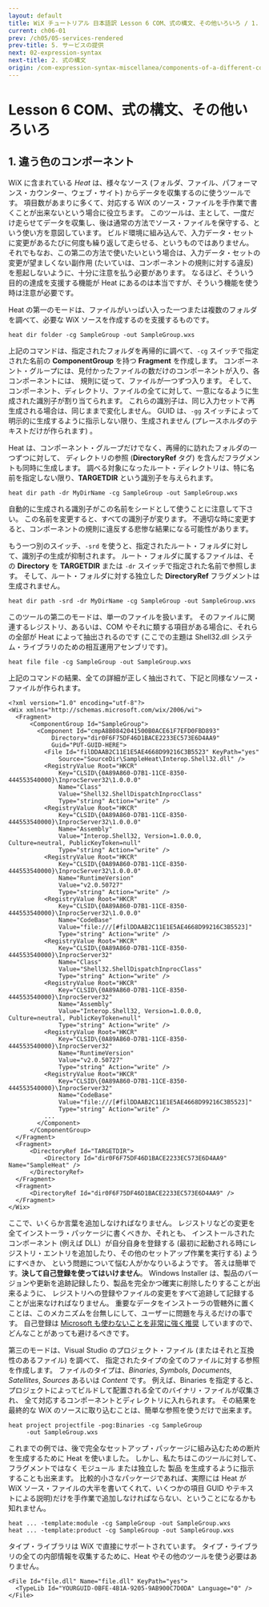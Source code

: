```yaml
---
layout: default
title: WiX チュートリアル 日本語訳 Lesson 6 COM、式の構文、その他いろいろ / 1. 違う色のコンポーネント
current: ch06-01
prev: /ch05/05-services-rendered
prev-title: 5. サービスの提供
next: 02-expression-syntax
next-title: 2. 式の構文
origin: /com-expression-syntax-miscellanea/components-of-a-different-color/
---
```

#  Lesson 6 COM、式の構文、その他いろいろ

## 1. 違う色のコンポーネント

WiX に含まれている *Heat* は、様々なソース (フォルダ、ファイル、パフォーマンス・カウンター、ウェブ・サイト)
からデータを収集するのに使うツールです。
項目数があまりに多くて、対応する WiX のソース・ファイルを手作業で書くことが出来ないという場合に役立ちます。
このツールは、主として、一度だけ走らせてデータを収集し、後は通常の方法でソース・ファイルを保守する、という使い方を意図しています。
ビルド環境に組み込んで、入力データ・セットに変更があるたびに何度も繰り返して走らせる、というものではありません。
それでもなお、この第二の方法で使いたいという場合は、入力データ・セットの変更が望ましくない副作用
(たいていは、コンポーネントの規則に対する違反) を惹起しないように、十分に注意を払う必要があります。
なるほど、そういう目的の達成を支援する機能が Heat にあるのは本当ですが、そういう機能を使う時は注意が必要です。

Heat の第一のモードは、ファイルがいっぱい入った一つまたは複数のフォルダを調べて、必要な WiX ソースを作成するのを支援するものです。

    heat dir folder -cg SampleGroup -out SampleGroup.wxs

上記のコマンドは、指定されたフォルダを再帰的に調べて、`-cg` スイッチで指定された名前の **ComponentGroup** を持つ
**Fragment** を作成します。
コンポーネント・グループには、見付かったファイルの数だけのコンポーネントが入り、各コンポーネントには、
規則に従って、ファイルが一つずつ入ります。
そして、コンポーネント、ディレクトリ、ファイルの全てに対して、一意になるように生成された識別子が割り当てられます。
これらの識別子は、同じ入力セットで再生成される場合は、同じままで変化しません。
GUID は、`-gg` スイッチによって明示的に生成するように指示しない限り、生成されません (プレースホルダのテキストだけが作られます) 。

Heat は、コンポーネント・グループだけでなく、再帰的に訪れたフォルダの一つずつに対して、
ディレクトリの参照 (**DirectoryRef** タグ) を含んだフラグメントも同時に生成します。
調べる対象になったルート・ディレクトリは、特に名前を指定しない限り、**TARGETDIR** という識別子を与えられます。

    heat dir path -dr MyDirName -cg SampleGroup -out SampleGroup.wxs

自動的に生成される識別子がこの名前をシードとして使うことに注意して下さい。
この名前を変更すると、すべての識別子が変ります。
不適切な時に変更すると、コンポーネントの規則に違反する悲惨な結果になる可能性があります。

もう一つ別のスイッチ、`-srd` を使うと、指定されたルート・フォルダに対して、識別子の生成が抑制されます。
ルート・フォルダに属するファイルは、その **Directory** を **TARGETDIR** または `-dr` スイッチで指定された名前で参照します。
そして、ルート・フォルダに対する独立した **DirectoryRef** フラグメントは生成されません。

    heat dir path -srd -dr MyDirName -cg SampleGroup -out SampleGroup.wxs

このツールの第二のモードは、単一のファイルを扱います。
そのファイルに関連するレジストリ、あるいは、COM やそれに類する項目がある場合に、それらの全部が Heat によって抽出されるのです
(ここでの主題は Shell32.dll システム・ライブラリのための相互運用アセンブリです)。

    heat file file -cg SampleGroup -out SampleGroup.wxs

上記のコマンドの結果、全ての詳細が正しく抽出されて、下記と同様なソース・ファイルが作られます。

    <?xml version="1.0" encoding="utf-8"?>
    <Wix xmlns="http://schemas.microsoft.com/wix/2006/wi">
      <Fragment>
          <ComponentGroup Id="SampleGroup">
            <Component Id="cmpA8B0842041500B0ACE61F7EFD0FBD893"
                Directory="dir0F6F75DF46D1BACE2233EC573E6D4AA9"
                Guid="PUT-GUID-HERE">
              <File Id="filDDAAB2C11E1E5AE4668D99216C3B5523" KeyPath="yes"
                  Source="SourceDir\SampleHeat\Interop.Shell32.dll" />
              <RegistryValue Root="HKCR"
                  Key="CLSID\{0A89A860-D7B1-11CE-8350-444553540000}\InprocServer32\1.0.0.0"
                  Name="Class"
                  Value="Shell32.ShellDispatchInprocClass"
                  Type="string" Action="write" />
              <RegistryValue Root="HKCR"
                  Key="CLSID\{0A89A860-D7B1-11CE-8350-444553540000}\InprocServer32\1.0.0.0"
                  Name="Assembly"
                  Value="Interop.Shell32, Version=1.0.0.0, Culture=neutral, PublicKeyToken=null"
                  Type="string" Action="write" />
              <RegistryValue Root="HKCR"
                  Key="CLSID\{0A89A860-D7B1-11CE-8350-444553540000}\InprocServer32\1.0.0.0"
                  Name="RuntimeVersion"
                  Value="v2.0.50727"
                  Type="string" Action="write" />
              <RegistryValue Root="HKCR"
                  Key="CLSID\{0A89A860-D7B1-11CE-8350-444553540000}\InprocServer32\1.0.0.0"
                  Name="CodeBase"
                  Value="file:///[#filDDAAB2C11E1E5AE4668D99216C3B5523]"
                  Type="string" Action="write" />
              <RegistryValue Root="HKCR"
                  Key="CLSID\{0A89A860-D7B1-11CE-8350-444553540000}\InprocServer32"
                  Name="Class"
                  Value="Shell32.ShellDispatchInprocClass"
                  Type="string" Action="write" />
              <RegistryValue Root="HKCR"
                  Key="CLSID\{0A89A860-D7B1-11CE-8350-444553540000}\InprocServer32"
                  Name="Assembly"
                  Value="Interop.Shell32, Version=1.0.0.0, Culture=neutral, PublicKeyToken=null"
                  Type="string" Action="write" />
              <RegistryValue Root="HKCR"
                  Key="CLSID\{0A89A860-D7B1-11CE-8350-444553540000}\InprocServer32"
                  Name="RuntimeVersion"
                  Value="v2.0.50727"
                  Type="string" Action="write" />
              <RegistryValue Root="HKCR"
                  Key="CLSID\{0A89A860-D7B1-11CE-8350-444553540000}\InprocServer32"
                  Name="CodeBase"
                  Value="file:///[#filDDAAB2C11E1E5AE4668D99216C3B5523]"
                  Type="string" Action="write" />
              ...
            </Component>
          </ComponentGroup>
      </Fragment>
      <Fragment>
          <DirectoryRef Id="TARGETDIR">
              <Directory Id="dir0F6F75DF46D1BACE2233EC573E6D4AA9" Name="SampleHeat" />
          </DirectoryRef>
      </Fragment>
      <Fragment>
          <DirectoryRef Id="dir0F6F75DF46D1BACE2233EC573E6D4AA9" />
      </Fragment>
    </Wix>

ここで、いくらか言葉を追加しなければなりません。
レジストリなどの変更を全てインストーラ・パッケージに書くべきか、それとも、
インストールされたコンポーネント (例えば DLL）が自分自身を登録する
(最初に起動される時にレジストリ・エントリを追加したり、その他のセットアップ作業を実行する) ようにすべきか、
という問題について悩む人がかなりいるようです。
答えは簡単です。**決して自己登録を使ってはいけません**。
Windows Installer は、製品のバージョンや更新を追跡記録したり、製品を完全かつ確実に削除したりすることが出来るように、
レジストリへの登録やファイルの変更をすべて追跡して記録することが出来なければなりません。
重要なデータをインストーラの管轄外に置くことは、このメカニズムを台無しにして、ユーザーに問題を与えるだけの事です。
自己登録は [Microsoft も使わないことを非常に強く推奨](https://msdn.microsoft.com/en-us/library/aa371608%28v=vs.85%29.aspx)
していますので、どんなことがあっても避けるべきです。

第三のモードは、Visual Studio のプロジェクト・ファイル (またはそれと互換性のあるファイル) を調べて、
指定されたタイプの全てのファイルに対する参照を作成します。
ファイルのタイプは、*Binaries*, *Symbols*, *Documents*, *Satellites*, *Sources* あるいは *Content* です。
例えば、Binaries を指定すると、プロジェクトによってビルドして配置される全てのバイナリ・ファイルが収集され、
全て対応するコンポーネントとディレクトリに入れられます。
その結果を最終的な WiX のソースに取り込むことは、簡単な参照を使うだけで出来ます。

    heat project projectfile -pog:Binaries -cg SampleGroup
         -out SampleGroup.wxs

これまでの例では、後で完全なセットアップ・パッケージに組み込むための断片を生成するために Heat を使いました。
しかし、私たちはこのツールに対して、フラグメントではなく モジュール または独立した 製品 を生成するように指示することも出来ます。
比較的小さなパッケージであれば、実際には Heat が WiX ソース・ファイルの大半を書いてくれて、いくつかの項目
GUID やテキストによる説明)だけを手作業で追加しなければならない、ということになるかも知れません。

    heat ... -template:module -cg SampleGroup -out SampleGroup.wxs
    heat ... -template:product -cg SampleGroup -out SampleGroup.wxs

タイプ・ライブラリは WiX で直接にサポートされています。
タイプ・ライブラリの全ての内部情報を収集するために、Heat やその他のツールを使う必要はありません。

    <File Id="file.dll" Name="file.dll" KeyPath="yes">
      <TypeLib Id="YOURGUID-0BFE-4B1A-9205-9AB900C7D0DA" Language="0" />
    </File>